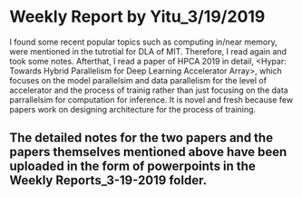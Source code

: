 Weekly Report by Yitu_3/19/2019
===================
I found some recent popular topics such as computing in/near memory, were mentioned in the tutrotial for DLA of MIT. Therefore, I read <Efficient Processing of Deep Neural Networks: A Tutorial and Survey> again and took some notes. Afterthat, I read a paper of HPCA 2019 in detail, <Hypar: Towards Hybrid Parallelism for Deep Learning Accelerator Array>, which focuses on the model parallelsim and data parallelism for the level of accelerator and the process of trainig rather than just focusing on the data parrallelsim for computation 
for inference. It is novel and fresh because few papers work on designing architecture for the process of training.

The detailed notes for the two papers and the papers themselves mentioned above have been uploaded in the form of powerpoints in the Weekly Reports_3-19-2019 folder.
--------------------
